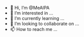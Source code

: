 - 👋 Hi, I’m @MeAlPA
- 👀 I’m interested in ...
- 🌱 I’m currently learning ...
- 💞️ I’m looking to collaborate on ...
- 📫 How to reach me ...

<!---
MeAlPA/MeAlPA is a ✨ special ✨ repository because its `README.md` (this file) appears on your GitHub profile.
You can click the Preview link to take a look at your changes.
--->
